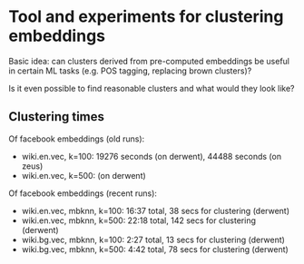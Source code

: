 # Tool and experiments for clustering embeddings

Basic idea: can clusters derived from pre-computed embeddings 
be useful in certain ML tasks (e.g. POS tagging, replacing brown clusters)?

Is it even possible to find reasonable clusters and what would they look like?


## Clustering times

Of facebook embeddings (old runs):
* wiki.en.vec, k=100: 19276 seconds (on derwent), 44488 seconds (on zeus)
* wiki.en.vec, k=500:   (on derwent)

Of facebook embeddings (recent runs):
* wiki.en.vec, mbknn, k=100: 16:37 total,  38 secs for clustering (derwent)
* wiki.en.vec, mbknn, k=500: 22:18 total, 142 secs for clustering (derwent)
* wiki.bg.vec, mbknn, k=100:  2:27 total,  13 secs for clustering (derwent)
* wiki.bg.vec, mbknn, k=500:  4:42 total,  78 secs for clustering (derwent) 
